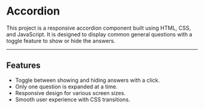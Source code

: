 # Accordion 

This project is a responsive accordion component built using HTML, CSS, and JavaScript. It is designed to display common general questions with a toggle feature to show or hide the answers.  


---

## Features  
- Toggle between showing and hiding answers with a click.  
- Only one question is expanded at a time.  
- Responsive design for various screen sizes.  
- Smooth user experience with CSS transitions.  


